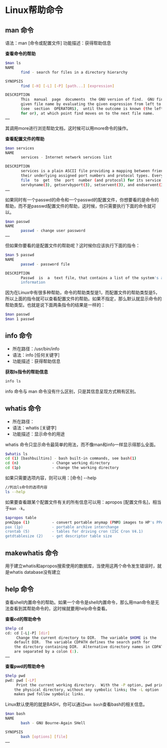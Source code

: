 # Linux帮助命令

## man 命令

语法：man [命令或配置文件]
功能描述：获得帮助信息

**查看命令的帮助**

```bash
$man ls
NAME
       find - search for files in a directory hierarchy

SYNOPSIS
       find [-H] [-L] [-P] [path...] [expression]

DESCRIPTION
       This  manual  page  documents  the GNU version of find.  GNU find searches the directory tree rooted at each
       given file name by evaluating the given expression from left to right, according to the rules of  precedence
       (see  section  OPERATORS),  until the outcome is known (the left hand side is false for and operations, true
       for or), at which point find moves on to the next file name.
……
```

其调用more进行浏览帮助文档，这时候可以用more命令的操作。

**查看配置文件的帮助**

```bash
$man services
NAME
       services - Internet network services list

DESCRIPTION
       services is a plain ASCII file providing a mapping between friendly textual names for internet services, and
       their underlying assigned port numbers and protocol types. Every networking program should  look  into  this
       file  to  get  the  port  number (and protocol) for its service.  The C library routines getservent(3), get-
       servbyname(3), getservbyport(3), setservent(3), and endservent(3) support querying this file from  programs.
……
```

如果同时有一个passwd的命令和一个passwd的配置文件，你想要看的是命令的帮助，而不是passwd配置文件的帮助，这时候，你只需要执行下面的命令就可以。

```bash
$man passwd
NAME
       passwd - change user password
……
```

但如果你要看的是配置文件的帮助呢？这时候你应该执行下面的指令：

```bash 
$man 5 passwd
NAME
       passwd - password file

DESCRIPTION
       Passwd  is  a  text file, that contains a list of the system's accounts, giving for each account some useful
       information
```

因为在Linux中有很多种帮助，命令的帮助类型是1，而配置文件的帮助类型是5，所以上面的指令就可以查看配置文件的帮助。如果不指定，那么默认就显示命令的帮助类型。也就是说下面两条指令的结果是一样的：

```bash
$man passwd
$man 1 passwd
```

## info 命令

- 所在路径：/usr/bin/info
- 语法：info [任何关键字]
- 功能描述：获得帮助信息

**获取ls指令的帮助信息**

```bash
info ls
```

info 命令与 man 命令没有什么区别，只是其信息呈现方式稍有区别。

## whatis 命令

- 所在路径：
- 语法：whatis [关键字]
- 功能描述：显示命令的用途

whatis 命令只显示命令最简单的用法，而不像man和info一样显示得那么全面。

```bash
$whatis ls
cd (1) [bashbuiltins] - bash built-in commands, see bash(1)
cd (n)               - Change working directory
cd (1p)              - change the working directory
```

如果只需要选项内容，则可以用：[命令] --help

```bash
//列出ls命令的选项内容
ls --help
```

如果要查看跟某个配置文件有关的所有信息可以用：apropos [配置文件名]，相当于`man -k`。

```bash
$apropos table
pnm2ppa (1)          - convert portable anymap (PNM) images to HP's PPA printer format.
pax (1p)             - portable archive interchange
crontab (5)          - tables for driving cron (ISC Cron V4.1)
getdtablesize (2)    - get descriptor table size
```

## makewhatis 命令

用于建立whatis和apropos搜索使用的数据库，当使用这两个命令发生错误时，就是whatis database没有建立

## help 命令

查看shell内置命令的帮助。如果一个命令是shell内置命令，那么用man命令是无法查看到其帮助命令的，这时候就要用help命令查看。

**查看cd的帮助命令**

```bash
$help cd
cd: cd [-L|-P] [dir]
     Change the current directory to DIR.  The variable $HOME is the
    default DIR.  The variable CDPATH defines the search path for
    the directory containing DIR.  Alternative directory names in CDPATH
    are separated by a colon (:).
……
```

**查看pwd的帮助命令**

```bash
$help pwd
pwd: pwd [-LP]
     Print the current working directory.  With the -P option, pwd prints
    the physical directory, without any symbolic links; the -L option
    makes pwd follow symbolic links.
```

Linux默认使用的就是BASH，你可以通过`man bash`查看bash的相关信息。

```bash
$man bash
NAME
       bash - GNU Bourne-Again SHell

SYNOPSIS
       bash [options] [file]
……
```









